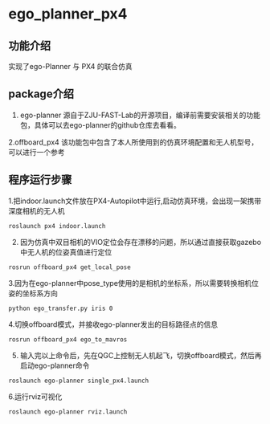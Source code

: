 # ego_planner_px4
## 功能介绍
实现了ego-Planner 与 PX4 的联合仿真

## package介绍
1. ego-planner
   源自于ZJU-FAST-Lab的开源项目，编译前需要安装相关的功能包，具体可以去ego-planner的github仓库去看看。
   
2.offboard_px4
  该功能包中包含了本人所使用到的仿真环境配置和无人机型号，可以进行一个参考

## 程序运行步骤
  1.把indoor.launch文件放在PX4-Autopilot中运行,启动仿真环境，会出现一架携带深度相机的无人机
  
    roslaunch px4 indoor.launch

  2. 因为仿真中双目相机的VIO定位会存在漂移的问题，所以通过直接获取gazebo中无人机的位姿真值进行定位

    rosrun offboard_px4 get_local_pose

  3.因为在ego-planner中pose_type使用的是相机的坐标系，所以需要转换相机位姿的坐标系方向
  
    python ego_transfer.py iris 0

  4.切换offboard模式，并接收ego-planner发出的目标路径点的信息
  
    rosrun offboard_px4 ego_to_mavros

  5. 输入完以上命令后，先在QGC上控制无人机起飞，切换offboard模式，然后再启动ego-planner命令
     
    roslaunch ego-planner single_px4.launch

  6.运行rviz可视化
  
    roslaunch ego-planner rviz.launch
  
